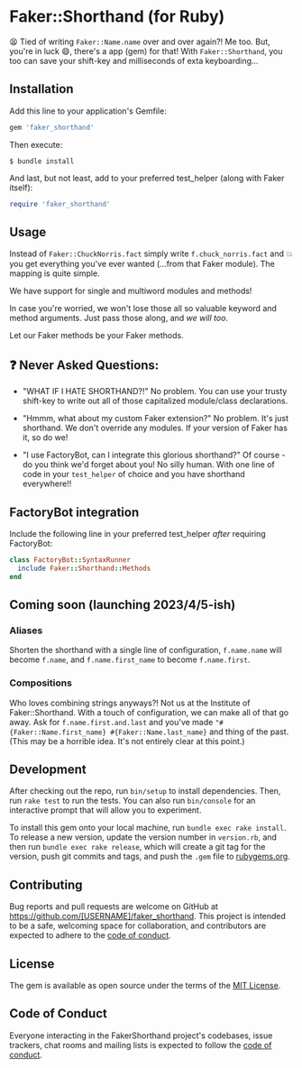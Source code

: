 # Faker::Shorthand (for Ruby)

:tired_face: Tied of writing `Faker::Name.name` over and over again?! Me too. But, you're in luck :smile:, there's a app (gem) for that! With `Faker::Shorthand`, you too can save your shift-key and milliseconds of exta keyboarding...

## Installation

Add this line to your application's Gemfile:

```ruby
gem 'faker_shorthand'
```

Then execute:

    $ bundle install

And last, but not least, add to your preferred test_helper (along with Faker itself):

```ruby
require 'faker_shorthand'
```

## Usage

Instead of `Faker::ChuckNorris.fact` simply write `f.chuck_norris.fact` and :boom: you get everything you've ever wanted (...from that Faker module). The mapping is quite simple.

We have support for single and multiword modules and methods!

In case you're worried, we won't lose those all so valuable keyword and method arguments. Just pass those along, and _we will too_. 

Let our Faker methods be your Faker methods.

## :question: Never Asked Questions:

- "WHAT IF I HATE SHORTHAND?!" No problem. You can use your trusty shift-key to write out all of those capitalized module/class declarations.

- "Hmmm, what about my custom Faker extension?" No problem. It's just shorthand. We don't override any modules. If your version of Faker has it, so do we!

- "I use FactoryBot, can I integrate this glorious shorthand?" Of course - do you think we'd forget about you! No silly human. With one line of code in your `test_helper` of choice and you have shorthand everywhere!!

## FactoryBot integration

Include the following line in your preferred test_helper _after_ requiring FactoryBot:

```ruby
class FactoryBot::SyntaxRunner
  include Faker::Shorthand::Methods
end
```

## Coming soon (launching 2023/4/5-ish)

### Aliases
Shorten the shorthand with a single line of configuration, `f.name.name` will become `f.name`, and `f.name.first_name` to become `f.name.first`.

### Compositions
Who loves combining strings anyways?! Not us at the Institute of Faker::Shorthand. With a touch of configuration, we can make all of that go away. Ask for `f.name.first.and.last` and you've made `"#{Faker::Name.first_name} #{Faker::Name.last_name}` and thing of the past. (This may be a horrible idea. It's not entirely clear at this point.)


## Development

After checking out the repo, run `bin/setup` to install dependencies. Then, run `rake test` to run the tests. You can also run `bin/console` for an interactive prompt that will allow you to experiment.

To install this gem onto your local machine, run `bundle exec rake install`. To release a new version, update the version number in `version.rb`, and then run `bundle exec rake release`, which will create a git tag for the version, push git commits and tags, and push the `.gem` file to [rubygems.org](https://rubygems.org).

## Contributing

Bug reports and pull requests are welcome on GitHub at https://github.com/[USERNAME]/faker_shorthand. This project is intended to be a safe, welcoming space for collaboration, and contributors are expected to adhere to the [code of conduct](https://github.com/[USERNAME]/faker_shorthand/blob/master/CODE_OF_CONDUCT.md).


## License

The gem is available as open source under the terms of the [MIT License](https://opensource.org/licenses/MIT).

## Code of Conduct

Everyone interacting in the FakerShorthand project's codebases, issue trackers, chat rooms and mailing lists is expected to follow the [code of conduct](https://github.com/[USERNAME]/faker_shorthand/blob/master/CODE_OF_CONDUCT.md).
